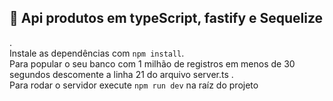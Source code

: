 <h2>🚀 Api produtos em typeScript, fastify e Sequelize</h2>.</br>
Instale as dependências com <code>npm install</code>. </br>
Para popular o seu banco com 1 milhão de registros em menos de 30 segundos descomente a linha 21 do arquivo server.ts .</br>
Para rodar o servidor execute <code>npm run dev</code> na raíz do projeto</br>

